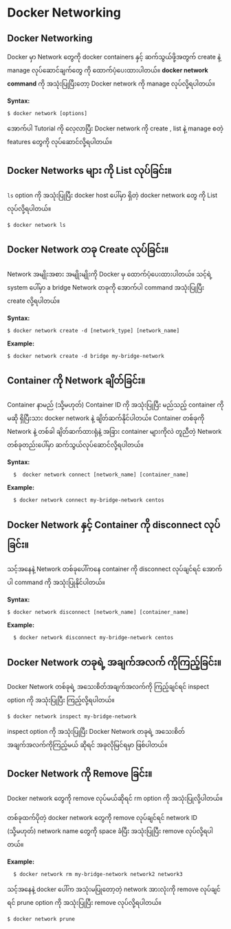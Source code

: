 # Docker Networking

## Docker Networking

Docker မှာ Network တွေကို docker containers နှင့် ဆက်သွယ်ဖို့အတွက် create နဲ့ manage လုပ်ဆောင်ချက်တွေ ကို ထောက်ပံ့ပေးထားပါတယ်။ **docker network command** ကို အသုံးပြုပြီးတော့ Docker network ကို manage လုပ်လို့ရပါတယ်။

**Syntax:**

```text
$ docker network [options]
```

အောက်ပါ Tutorial ကို လေ့လာပြီး Docker network ကို create , list နဲ့ manage စတဲ့ features တွေကို လုပ်ဆောင်လို့ရပါတယ်။

## Docker Networks များ ကို List လုပ်ခြင်း။

`ls` option ကို အသုံးပြုပြီး docker host ပေါ်မှာ ရှိတဲ့ docker network တွေ ကို List လုပ်လို့ရပါတယ်။

```text
$ docker network ls
```

## Docker Network တခု Create လုပ်ခြင်း။

Network အမျိုးအစား အမျိုးမျိုးကို Docker မှ ထောက်ပံ့ပေးထားပါတယ်။ သင့်ရဲ့ system ပေါ်မှာ a bridge Network တခုကို အောက်ပါ command အသုံးပြုပြီး create လို့ရပါတယ်။

**Syntax:**

```text
$ docker network create -d [network_type] [network_name]
```

**Example:**

```text
$ docker network create -d bridge my-bridge-network
```

## Container ကို Network ချိတ်ခြင်း။

Container နာမည် \(သို့မဟုတ်\) Container ID ကို အသုံးပြုပြီး မည်သည့် container ကိုမဆို ရှိပြီးသား docker network နဲ့ ချိတ်ဆက်နိုင်ပါတယ်။ Container တစ်ခုကို Network နဲ့ တစ်ခါ ချိတ်ဆက်ထားရုံနဲ့ အခြား container များကိုလဲ တူညီတဲ့ Network တစ်ခုတည်းပေါ်မှာ ဆက်သွယ်လုပ်ဆောင်လို့ရပါတယ်။

**Syntax:**

```text
  $  docker network connect [network_name] [container_name]
```

**Example:**

```text
  $ docker network connect my-bridge-network centos
```

## Docker Network နှင့် Container ကို disconnect လုပ်ခြင်း။

သင့်အနေနဲ့ Network တစ်ခုပေါ်ကနေ container ကို disconnect လုပ်ချင်ရင် အောက်ပါ command ကို အသုံးပြုနိုင်ပါတယ်။

**Syntax:**

```text
$ docker network disconnect [network_name] [container_name]
```

**Example:**

```text
  $ docker network disconnect my-bridge-network centos
```

## Docker Network တခုရဲ့ အချက်အလက် ကိုကြည့်ခြင်း။

Docker Network တစ်ခုရဲ့ အသေးစိတ်အချက်အလက်ကို ကြည့်ချင်ရင် inspect option ကို အသုံးပြုပြီး ကြည့်လို့ရပါတယ်။

```text
$ docker network inspect my-bridge-network
```

inspect option ကို အသုံးပြုပြီး Docker Network တခုရဲ့ အသေးစိတ် အချက်အလက်ကိုကြည့်မယ် ဆိုရင် အခုလိုမြင်ရမှာ ဖြစ်ပါတယ်။

## Docker Network ကို Remove ခြင်း။

Docker network တွေကို remove လုပ်မယ်ဆိုရင် rm option ကို အသုံးပြုလို့ပါတယ်။

တစ်ခုထက်ပိုတဲ့ docker network တွေကို remove လုပ်ချင်ရင် network ID \(သို့မဟုတ်\) network name တွေကို space ခံပြီး အသုံးပြုပြီး remove လုပ်လို့ရပါတယ်။

**Example:**

```text
  $ docker network rm my-bridge-network network2 network3
```

သင့်အနေနဲ့ docker ပေါ်က အသုံးမပြုတော့တဲ့ network အားလုံးကို remove လုပ်ချင်ရင် prune option ကို အသုံးပြုပြီး remove လုပ်လို့ရပါတယ်။

```text
$ docker network prune
```


